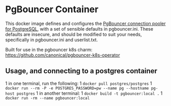 # PgBouncer Container

This docker image defines and configures the [PgBouncer connection pooler for PostgreSQL](https://www.pgbouncer.org), with a set of sensible defaults in pgbouncer.ini. These defaults are insecure, and should be modified to suit your needs, specifically in pgbouncer.ini and userlist.txt.

Built for use in the pgbouncer k8s charm: https://github.com/canonical/pgbouncer-k8s-operator

## Usage, and connecting to a postgres container

1 in one terminal, run the following:
  1 `docker pull postgres/postgres`
  1 `docker run --rm -P -e POSTGRES_PASSWORD=pw --name pg --hostname pg-host postgres`
1 in another terminal:
  1 `docker build -t pgbouncer:local .`
  1 `docker run -rm --name pgbouncer:local`
